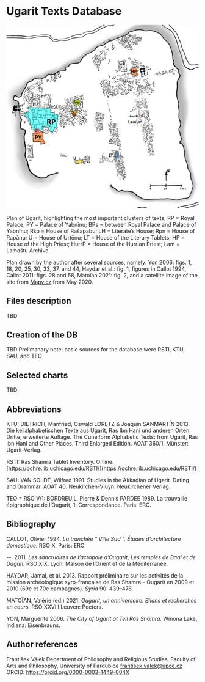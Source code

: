 # Ugarit Texts Database

![Plan of the "Archives" of Ugarit](https://github.com/valekfrantisek/DigitalReligion-Ugarit/blob/main/images/Ugarit-main_clusters_of_texts.png)

Plan of Ugarit, highlighting the most important clusters of texts; RP = Royal Palace; PY = Palace of Yabnīnu; BPs = between Royal Palace and Palace of Yabnīnu; Ršp = House of Rašapabu; LH = Literate’s House; Rpn = House of Rapānu; U = House of Urtēnu; LT = House of the Literary Tablets; HP = House of the High Priest; HurrP = House of the Hurrian Priest; Lam = Lamaštu Archive.

Plan drawn by the author after several sources, namely: Yon 2006: figs. 1, 18, 20, 25, 30, 33, 37, and 44, Haydar et al.: fig. 1, figures in Callot 1994, Callot 2011: figs. 28 and 58, Matoïan 2021: fig. 2, and a satellite image of the site from [Mapy.cz](https://mapy.cz/) from May 2020.

## Files description

TBD

## Creation of the DB

TBD Prelimanary note: basic sources for the database were RSTI, KTU, SAU, and TEO

## Selected charts

TBD

## Abbreviations

KTU:    DIETRICH, Manfried, Oswald LORETZ & Joaquín SANMARTÍN 2013. Die keilalphabetischen Texte aus Ugarit, Ras Ibn Hani und anderen Orten. Dritte, erweiterte Auflage. The Cuneiform Alphabetic Texts: from Ugarit, Ras Ibn Hani and Other Places. Third Enlarged Edition. AOAT 360/1. Münster: Ugarit-Verlag.

RSTI:   Ras Shamra Tablet Inventory. Online: [https://ochre.lib.uchicago.edu/RSTI/](https://ochre.lib.uchicago.edu/RSTI/)

SAU:	VAN SOLDT, Wilfred 1991. Studies in the Akkadian of Ugarit. Dating and Grammar. AOAT 40. Neukirchen-Vluyn: Neukirchener Verlag.

TEO = RSO V/1:  BORDREUIL, Pierre & Dennis PARDEE 1989. La trouvaille épigraphique de l’Ougarit, 1: Correspondance. Paris: ERC.


## Bibliography

CALLOT, Olivier 1994. *La tranchée “ Ville Sud ”, Études d’architecture domestique.* RSO X. Paris: ERC.

--. 2011. *Les sanctuaires de l’acropole d’Ougarit, Les temples de Baal et de Dagan.* RSO XIX. Lyon: Maison de l’Orient et de la Méditerranée.

HAYDAR, Jamal, et al. 2013. Rapport préliminaire sur les activités de la mission archéologique syro-française de Ras Shamra – Ougarit en 2009 et 2010 (69e et 70e campagnes). *Syria* 90: 439–478.

MATOÏAN, Valérie (ed.) 2021. *Ougarit, un anniversaire. Bilans et recherches en cours.* RSO XXVIII Leuven: Peeters.

YON, Marguerite 2006. *The City of Ugarit at Tell Ras Shamra.* Winona Lake, Indiana: Eisenbrauns.

## Author references

František Válek
Department of Philosophy and Religious Studies, Faculty of Arts and Philosophy, University of Pardubice
frantisek.valek@upce.cz
ORCID: https://orcid.org/0000-0003-1449-004X 